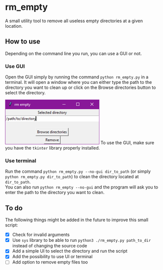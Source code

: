 # rm_empty
 A small utility tool to remove all useless empty directories at a given location.

 ## How to use
Depending on the command line you run, you can use a GUI or not.
### Use GUI
Open the GUI simply by running the command `python rm_empty.py` in a terminal. It will open a window where you can either type the path to the directory you want to clean up or click on the Browse directories button to select the directory. 

![UI window](./ui.png)
To use the GUI, make sure you have the `tkinter` library properly installed.
### Use terminal
Run the command `python rm_empty.py --no-gui dir_to_path` (or simply `python rm_empty.py dir_to_path`) to clean the directory located at `dir_to_path`.<br>
You can also run `python rm_empty --no-gui` and the program will ask you to enter the path to the directory you want to clean.

## To do
The following things might be added in the future to improve this small script:
- [x] Check for invalid arguments
- [x] Use `sys` library to be able to run `python3 ./rm_empty.py path_to_dir` instead of changing the source code
- [x] Add a simple UI to select the directory and run the script
- [x] Add the possibility to use UI or terminal
- [ ] Add option to remove empty files too
